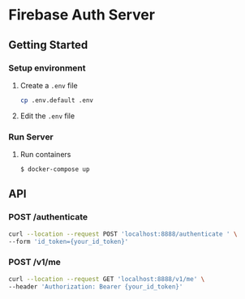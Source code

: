 # Firebase Auth Server
## Getting Started
### Setup environment
1. Create a `.env` file
   ```sh
   cp .env.default .env
   ```
1. Edit the `.env` file
    
### Run Server
1. Run containers
    ```
    $ docker-compose up
    ```

## API
### POST /authenticate
```sh
curl --location --request POST 'localhost:8888/authenticate ' \
--form 'id_token={your_id_token}'
```

### POST /v1/me
```sh
curl --location --request GET 'localhost:8888/v1/me' \
--header 'Authorization: Bearer {your_id_token}'
```
